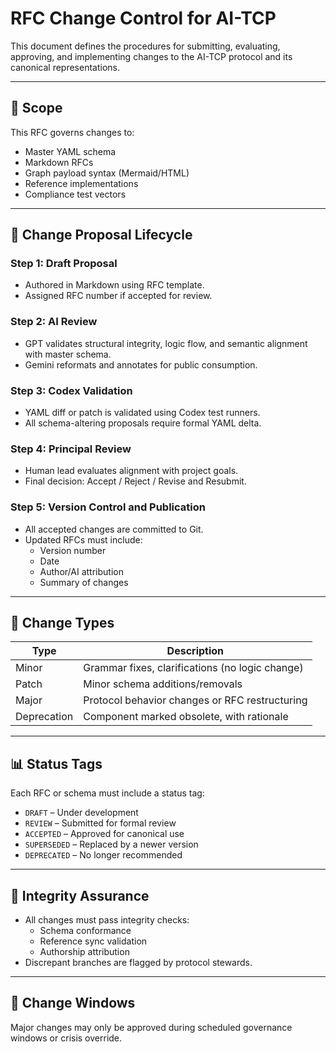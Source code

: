 # RFC Change Control for AI-TCP

This document defines the procedures for submitting, evaluating, approving, and implementing changes to the AI-TCP protocol and its canonical representations.

---

## 📜 Scope

This RFC governs changes to:
- Master YAML schema
- Markdown RFCs
- Graph payload syntax (Mermaid/HTML)
- Reference implementations
- Compliance test vectors

---

## 🔁 Change Proposal Lifecycle

### Step 1: Draft Proposal
- Authored in Markdown using RFC template.
- Assigned RFC number if accepted for review.

### Step 2: AI Review
- GPT validates structural integrity, logic flow, and semantic alignment with master schema.
- Gemini reformats and annotates for public consumption.

### Step 3: Codex Validation
- YAML diff or patch is validated using Codex test runners.
- All schema-altering proposals require formal YAML delta.

### Step 4: Principal Review
- Human lead evaluates alignment with project goals.
- Final decision: Accept / Reject / Revise and Resubmit.

### Step 5: Version Control and Publication
- All accepted changes are committed to Git.
- Updated RFCs must include:
  - Version number
  - Date
  - Author/AI attribution
  - Summary of changes

---

## 🧾 Change Types

| Type      | Description |
|-----------|-------------|
| Minor     | Grammar fixes, clarifications (no logic change) |
| Patch     | Minor schema additions/removals |
| Major     | Protocol behavior changes or RFC restructuring |
| Deprecation | Component marked obsolete, with rationale |

---

## 📊 Status Tags

Each RFC or schema must include a status tag:

- `DRAFT` – Under development
- `REVIEW` – Submitted for formal review
- `ACCEPTED` – Approved for canonical use
- `SUPERSEDED` – Replaced by a newer version
- `DEPRECATED` – No longer recommended

---

## 🔐 Integrity Assurance

- All changes must pass integrity checks:
  - Schema conformance
  - Reference sync validation
  - Authorship attribution
- Discrepant branches are flagged by protocol stewards.

---

## 📅 Change Windows

Major changes may only be approved during scheduled governance windows or crisis override.

